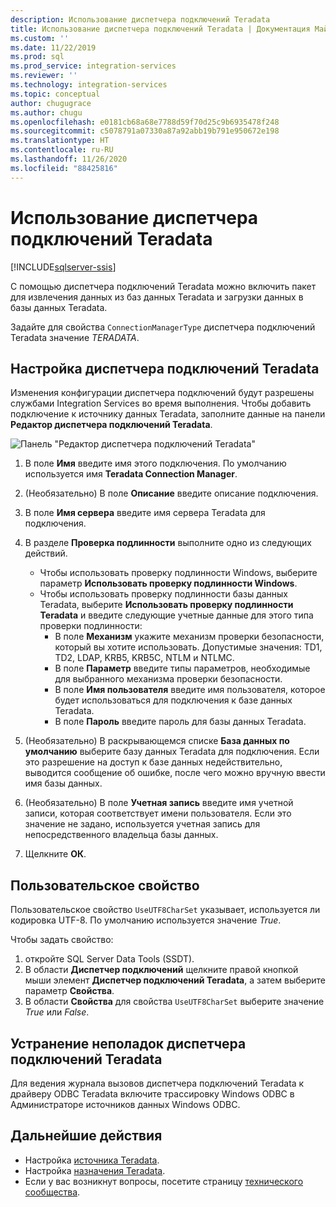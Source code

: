 ```yaml
---
description: Использование диспетчера подключений Teradata
title: Использование диспетчера подключений Teradata | Документация Майкрософт
ms.custom: ''
ms.date: 11/22/2019
ms.prod: sql
ms.prod_service: integration-services
ms.reviewer: ''
ms.technology: integration-services
ms.topic: conceptual
author: chugugrace
ms.author: chugu
ms.openlocfilehash: e0181cb68a68e7788d59f70d25c9b6935478f248
ms.sourcegitcommit: c5078791a07330a87a92abb19b791e950672e198
ms.translationtype: HT
ms.contentlocale: ru-RU
ms.lasthandoff: 11/26/2020
ms.locfileid: "88425816"
---
```

# <a name="use-the-teradata-connection-manager"></a>Использование диспетчера подключений Teradata

[!INCLUDE[sqlserver-ssis](../../includes/applies-to-version/sqlserver-ssis.md)]

С помощью диспетчера подключений Teradata можно включить пакет для извлечения данных из баз данных Teradata и загрузки данных в базы данных Teradata.

Задайте для свойства `ConnectionManagerType` диспетчера подключений Teradata значение *TERADATA*.

## <a name="configure-the-teradata-connection-manager"></a>Настройка диспетчера подключений Teradata

Изменения конфигурации диспетчера подключений будут разрешены службами Integration Services во время выполнения. Чтобы добавить подключение к источнику данных Teradata, заполните данные на панели **Редактор диспетчера подключений Teradata**.

![Панель "Редактор диспетчера подключений Teradata"](media/teradata-connection-manager.png)

1. В поле **Имя** введите имя этого подключения. По умолчанию используется имя **Teradata Connection Manager**.

1. (Необязательно) В поле **Описание** введите описание подключения.

1. В поле **Имя сервера** введите имя сервера Teradata для подключения.

1. В разделе **Проверка подлинности** выполните одно из следующих действий.

   - Чтобы использовать проверку подлинности Windows, выберите параметр **Использовать проверку подлинности Windows**.
   - Чтобы использовать проверку подлинности базы данных Teradata, выберите **Использовать проверку подлинности Teradata** и введите следующие учетные данные для этого типа проверки подлинности:
     - В поле **Механизм** укажите механизм проверки безопасности, который вы хотите использовать. Допустимые значения: TD1, TD2, LDAP, KRB5, KRB5C, NTLM и NTLMC.
     - В поле **Параметр** введите типы параметров, необходимые для выбранного механизма проверки безопасности.
     - В поле **Имя пользователя** введите имя пользователя, которое будет использоваться для подключения к базе данных Teradata.  
     - В поле **Пароль** введите пароль для базы данных Teradata.

1. (Необязательно) В раскрывающемся списке **База данных по умолчанию** выберите базу данных Teradata для подключения. Если это разрешение на доступ к базе данных недействительно, выводится сообщение об ошибке, после чего можно вручную ввести имя базы данных.

1. (Необязательно) В поле **Учетная запись** введите имя учетной записи, которая соответствует имени пользователя. Если это значение не задано, используется учетная запись для непосредственного владельца базы данных.
1. Щелкните **ОК**.

## <a name="custom-property"></a>Пользовательское свойство

Пользовательское свойство `UseUTF8CharSet` указывает, используется ли кодировка UTF-8. По умолчанию используется значение *True*.

Чтобы задать свойство:

1. откройте SQL Server Data Tools (SSDT).
1. В области **Диспетчер подключений** щелкните правой кнопкой мыши элемент **Диспетчер подключений Teradata**, а затем выберите параметр **Свойства**.
1. В области **Свойства** для свойства `UseUTF8CharSet` выберите значение *True* или *False*.

## <a name="troubleshoot-the-teradata-connection-manager"></a>Устранение неполадок диспетчера подключений Teradata

Для ведения журнала вызовов диспетчера подключений Teradata к драйверу ODBC Teradata включите трассировку Windows ODBC в Администраторе источников данных Windows ODBC.

## <a name="next-steps"></a>Дальнейшие действия

- Настройка [источника Teradata](teradata-source.md).
- Настройка [назначения Teradata](teradata-destination.md).
- Если у вас возникнут вопросы, посетите страницу [технического сообщества](https://aka.ms/AA5u35j).
